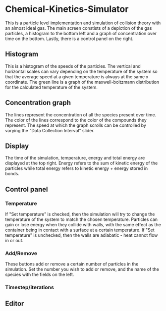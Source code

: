 # Chemical-Kinetics-Simulator
This is a particle level implementation and simulation of collision theory with an almost ideal gas. The main screen constists of a depiction of the gas particles, a histogram to the bottom left and a graph of concentration over time on the bottom. Lastly, there is a control panel on the right.

## Histogram
This is a histogram of the speeds of the particles. The vertical and horizontal scales can vary depending on the temperature of the system so that the average speed at a given temperature is always at the same x coordinate. The green line is a graph of the maxwell-boltzmann distribution for the calculated temperature of the system.

## Concentration graph
The lines represent the concentration of all the species present over time. The color of the lines correspond to the color of the compounds they represent. The speed at which the graph scrolls can be controlled by varying the "Data Collection Interval" slider.

## Display
The time of the simulation, temperature, energy and total energy are displayed at the top right. Energy refers to the sum of kinetic energy of the particles while total energy refers to kinetic energy + energy stored in bonds.

## Control panel

### Temperature
If "Set temperature" is checked, then the simulation will try to change the temperature of the system to match the chosen temperature. Particles can gain or lose energy when they collide with walls, with the same effect as the container being in contact with a surface at a certain temperature. If "Set temperature" is unchecked, then the walls are adiabatic - heat cannot flow in or out.

### Add/Remove
These buttons add or remove a certain number of particles in the simulation. Set the number you wish to add or remove, and the name of the species with the fields on the left.

### Timestep/iterations


## Editor
